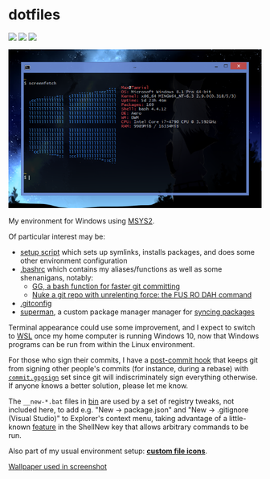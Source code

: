# dotfiles

![](https://img.shields.io/badge/os-windows-blue.svg) ![](https://img.shields.io/badge/shell-msys2-blue.svg) [![](https://img.shields.io/badge/fus-ro%20dah-blue.svg)](https://www.youtube.com/watch?v=v-CS8L_8LBk&list=PLEF6_06sQxj2Kb7bi5r-1c_kgHe3wTc22)

![](screenfetch.png)

My environment for Windows using [MSYS2](https://www.msys2.org).

Of particular interest may be:

- [setup script](setup/main.sh) which sets up symlinks, installs packages, and does some other environment configuration
- [.bashrc](home/.bashrc) which contains my aliases/functions as well as some shenanigans, notably:
  - [GG, a bash function for faster git committing](https://maxkagamine.com/blog/gg-a-bash-function-for-faster-git-committing)
  - [Nuke a git repo with unrelenting force: the FUS RO DAH command](https://maxkagamine.com/blog/nuke-a-git-repo-with-unrelenting-force)
- [.gitconfig](home/.gitconfig)
- [superman](home/bin/superman), a custom package manager manager for [syncing packages](home/.packages.conf)

Terminal appearance could use some improvement, and I expect to switch to [WSL](https://en.wikipedia.org/wiki/Windows_Subsystem_for_Linux) once my home computer is running Windows 10, now that Windows programs can be run from within the Linux environment.

For those who sign their commits, I have a [post-commit hook](home/git-hooks/post-commit.d/post-commit-unsign) that keeps git from signing other people's commits (for instance, during a rebase) with [`commit.gpgsign`](https://git-scm.com/docs/git-config#git-config-commitgpgSign) set since git will indiscriminately sign everything otherwise. If anyone knows a better solution, please let me know.

The `__new-*.bat` files in [bin](home/bin) are used by a set of registry tweaks, not included here, to add e.g. "New → package.json" and "New → .gitignore (Visual Studio)" to Explorer's context menu, taking advantage of a little-known [feature](http://mc-computing.com/WinExplorer/WinExplorerRegistry_ShellNew.htm) in the ShellNew key that allows arbitrary commands to be run.

Also part of my usual environment setup: **[custom file icons](https://github.com/maxkagamine/custom-file-icons)**.

[Wallpaper used in screenshot](https://i.imgur.com/sZDnISX.jpg)
